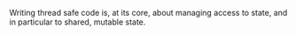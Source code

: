 Writing thread safe code is, at its core, about managing access to state, and in particular to shared, mutable state.